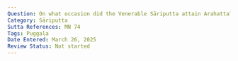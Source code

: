 ```yaml
---
Question: On what occasion did the Venerable Sāriputta attain Arahatta?
Category: Sāriputta
Sutta References: MN 74
Tags: Puggala
Date Entered: March 26, 2025
Review Status: Not started
---
```

